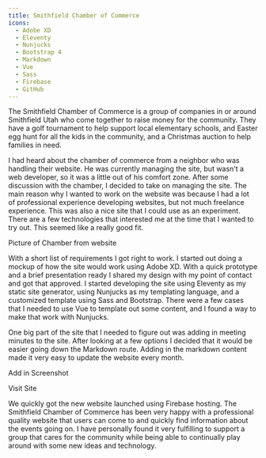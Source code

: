 ```yaml
---
title: Smithfield Chamber of Commerce
icons: 
  - Adobe XD
  - Eleventy
  - Nunjucks
  - Bootstrap 4
  - Markdown
  - Vue
  - Sass
  - Firebase
  - GitHub
---
```


The Smithfield Chamber of Commerce is a group of companies in or around Smithfield Utah who come together to raise money for the community. They have a golf tournament to help support local elementary schools, and Easter egg hunt for all the kids in the community, and a Christmas auction to help families in need.

I had heard about the chamber of commerce from a neighbor who was handling their website. He was currently managing the site, but wasn't a web developer, so it was a little out of his comfort zone. After some discussion with the chamber, I decided to take on managing the site. The main reason why I wanted to work on the website was because I had a lot of professional experience developing websites, but not much freelance experience. This was also a nice site that I could use as an experiment. There are a few technologies that interested me at the time that I wanted to try out. This seemed like a really good fit.

<dev-note>Picture of Chamber from website</dev-note>

With a short list of requirements I got right to work. I started out doing a mockup of how the site would work using Adobe XD. With a quick prototype and a brief presentation ready I shared my design with my point of contact and got that approved. I started developing the site using Eleventy as my static site generator, using Nunjucks as my templating language, and a customized template using Sass and Bootstrap. There were a few cases that I needed to use Vue to template out some content, and I found a way to make that work with Nunjucks. 

One big part of the site that I needed to figure out was adding in meeting minutes to the site. After looking at a few options I decided that it would be easier going down the Markdown route. Adding in the markdown content made it very easy to update the website every month. 

<dev-note>Add in Screenshot</dev-note>

<content-btn href="https://smithfieldchamber.org">Visit Site</content-btn>

We quickly got the new website launched using Firebase hosting. The Smithfield Chamber of Commerce has been very happy with a professional quality website that users can come to and quickly find information about the events going on. I have personally found it very fulfilling to support a group that cares for the community while being able to continually play around with some new ideas and technology.